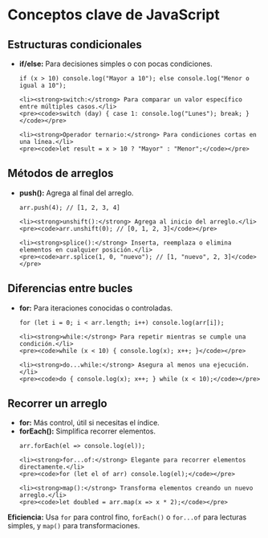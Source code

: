 <!DOCTYPE html>
<html lang="en">
<head>
  <meta charset="UTF-8">
  <meta name="viewport" content="width=device-width, initial-scale=1.0">
  <title>JavaScript Conceptos</title>
</head>
<body>
  <h1>Conceptos clave de JavaScript</h1>

  <h2>Estructuras condicionales</h2>
  <ul>
    <li><strong>if/else:</strong> Para decisiones simples o con pocas condiciones.</li>
    <pre><code>if (x > 10) console.log("Mayor a 10"); else console.log("Menor o igual a 10");</code></pre>

    <li><strong>switch:</strong> Para comparar un valor específico entre múltiples casos.</li>
    <pre><code>switch (day) { case 1: console.log("Lunes"); break; }</code></pre>

    <li><strong>Operador ternario:</strong> Para condiciones cortas en una línea.</li>
    <pre><code>let result = x > 10 ? "Mayor" : "Menor";</code></pre>
  </ul>

  <h2>Métodos de arreglos</h2>
  <ul>
    <li><strong>push():</strong> Agrega al final del arreglo.</li>
    <pre><code>arr.push(4); // [1, 2, 3, 4]</code></pre>

    <li><strong>unshift():</strong> Agrega al inicio del arreglo.</li>
    <pre><code>arr.unshift(0); // [0, 1, 2, 3]</code></pre>

    <li><strong>splice():</strong> Inserta, reemplaza o elimina elementos en cualquier posición.</li>
    <pre><code>arr.splice(1, 0, "nuevo"); // [1, "nuevo", 2, 3]</code></pre>
  </ul>

  <h2>Diferencias entre bucles</h2>
  <ul>
    <li><strong>for:</strong> Para iteraciones conocidas o controladas.</li>
    <pre><code>for (let i = 0; i < arr.length; i++) console.log(arr[i]);</code></pre>

    <li><strong>while:</strong> Para repetir mientras se cumple una condición.</li>
    <pre><code>while (x < 10) { console.log(x); x++; }</code></pre>

    <li><strong>do...while:</strong> Asegura al menos una ejecución.</li>
    <pre><code>do { console.log(x); x++; } while (x < 10);</code></pre>
  </ul>

  <h2>Recorrer un arreglo</h2>
  <ul>
    <li><strong>for:</strong> Más control, útil si necesitas el índice.</li>
    <li><strong>forEach():</strong> Simplifica recorrer elementos.</li>
    <pre><code>arr.forEach(el => console.log(el));</code></pre>

    <li><strong>for...of:</strong> Elegante para recorrer elementos directamente.</li>
    <pre><code>for (let el of arr) console.log(el);</code></pre>

    <li><strong>map():</strong> Transforma elementos creando un nuevo arreglo.</li>
    <pre><code>let doubled = arr.map(x => x * 2);</code></pre>
  </ul>

  <p><strong>Eficiencia:</strong> Usa <code>for</code> para control fino, <code>forEach()</code> o <code>for...of</code> para lecturas simples, y <code>map()</code> para transformaciones.</p>
</body>
</html>

